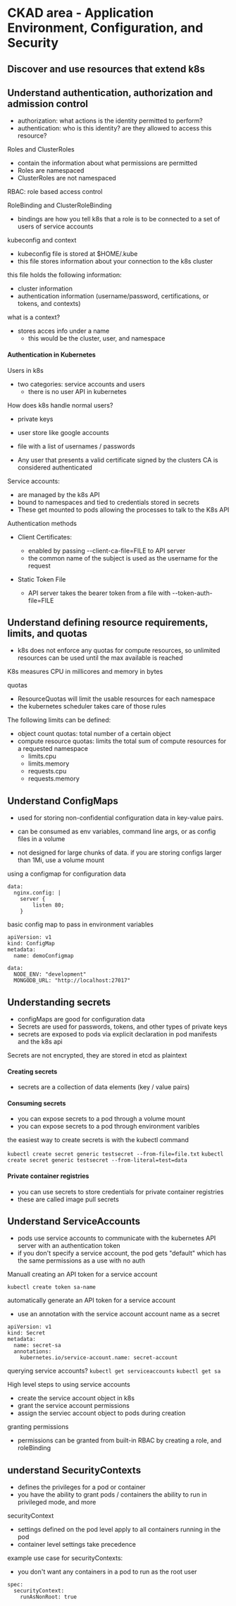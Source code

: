 # CKAD area - Application Environment, Configuration, and Security 

## Discover and use resources that extend k8s 


## Understand authentication, authorization and admission control
- authorization: what actions is the identity permitted to perform?
- authentication: who is this identity? are they allowed to access this resource?

Roles and ClusterRoles 
- contain the information about what permissions are permitted 
- Roles are namespaced 
- ClusterRoles are not namespaced

RBAC: role based access control

RoleBinding and ClusterRoleBinding
- bindings are how you tell k8s that a role is to be connected to a set of users of service accounts 

kubeconfig and context 
- kubeconfig file is stored at $HOME/.kube
- this file stores information about your connection to the k8s cluster

this file holds the following information:
- cluster information
- authentication information (username/password, certifications, or tokens, and contexts)

what is a context?
- stores acces info under a name 
  - this would be the cluster, user, and namespace

#### Authentication in Kubernetes 

Users in k8s 
- two categories: service accounts and users
    - there is no user API in kubernetes 

How does k8s handle normal users?
- private keys
- user store like google accounts
- file with a list of usernames / passwords

- Any user that presents a valid certificate signed by the clusters CA is considered authenticated

Service accounts: 
- are managed by the k8s API 
- bound to namespaces and tied to credentials stored in secrets 
- These get mounted to pods allowing the processes to talk to the K8s API 

Authentication methods 

- Client Certificates:
    - enabled by passing --client-ca-file=FILE to API server
    - the common name of the subject is used as the username for the request 

- Static Token File 
    - API server takes the bearer token from a file with --token-auth-file=FILE



## Understand defining resource requirements, limits, and quotas
- k8s does not enforce any quotas for compute resources, so unlimited resources can be used until the max available is reached 

K8s measures CPU in millicores and memory in bytes

quotas 
- ResourceQuotas will limit the usable resources for each namespace
- the kubernetes scheduler takes care of those rules 

The following limits can be defined: 
- object count quotas: total number of a certain object
- compute resource quotas: limits the total sum of compute resources for a requested namespace 
  - limits.cpu
  - limits.memory
  - requests.cpu
  - requests.memory 

## Understand ConfigMaps 
- used for storing non-confidential configuration data in key-value pairs. 
- can be consumed as env variables, command line args, or as config files in a volume 

- not designed for large chunks of data. if you are storing configs larger than 1Mi, use a volume mount 

using a configmap for configuration data

```
data:
  nginx.config: | 
    server { 
        listen 80;
    }
```


basic config map to pass in environment variables 

```
apiVersion: v1
kind: ConfigMap
metadata:
  name: demoConfigmap

data:
  NODE_ENV: "development"
  MONGODB_URL: "http://localhost:27017"
```


## Understanding secrets 
- configMaps are good for configuration data 
- Secrets are used for passwords, tokens, and other types of private keys 
- secrets are exposed to pods via explicit declaration in pod manifests and the k8s api 

Secrets are not encrypted, they are stored in etcd as plaintext

#### Creating secrets 
- secrets are a collection of data elements (key / value pairs)

#### Consuming secrets 
- you can expose secrets to a pod through a volume mount 
- you can expose secrets to a pod through environment varibles 

the easiest way to create secrets is with the kubectl command 

``` kubectl create secret generic testsecret --from-file=file.txt ``` 
``` kubectl create secret generic testsecret --from-literal=test=data ```

#### Private container registries 
- you can use secrets to store credentials for private container registries 
- these are called image pull secrets 


## Understand ServiceAccounts
- pods use service accounts to communicate with the kubernetes API server with an authentication token
- if you don't specify a service account, the pod gets "default" which has the same permissions as a use with no auth

Manuall creating an API token for a service account 

``` kubectl create token sa-name ```

automatically generate an API token for a service account
- use an annotation with the service account account name as a secret

```
apiVersion: v1
kind: Secret
metadata:
  name: secret-sa
  annotations:
    kubernetes.io/service-account.name: secret-account
```


querying service accounts?
``` kubectl get serviceaccounts ```
``` kubectl get sa ```

High level steps to using service accounts
- create the service account object in k8s 
- grant the service account permissions 
- assign the serviec account object to pods during creation

granting permissions 
- permissions can be granted from built-in RBAC by creating a role, and roleBinding


## understand SecurityContexts 
- defines the privileges for a pod or container 
- you have the ability to grant pods / containers the ability to run in privileged mode, and more 

securityContext
- settings defined on the pod level apply to all containers running in the pod 
- container level settings take precedence 

example use case for securityContexts:
- you don't want any containers in a pod to run as the root user

```
spec:
  securityContext:
    runAsNonRoot: true
```
